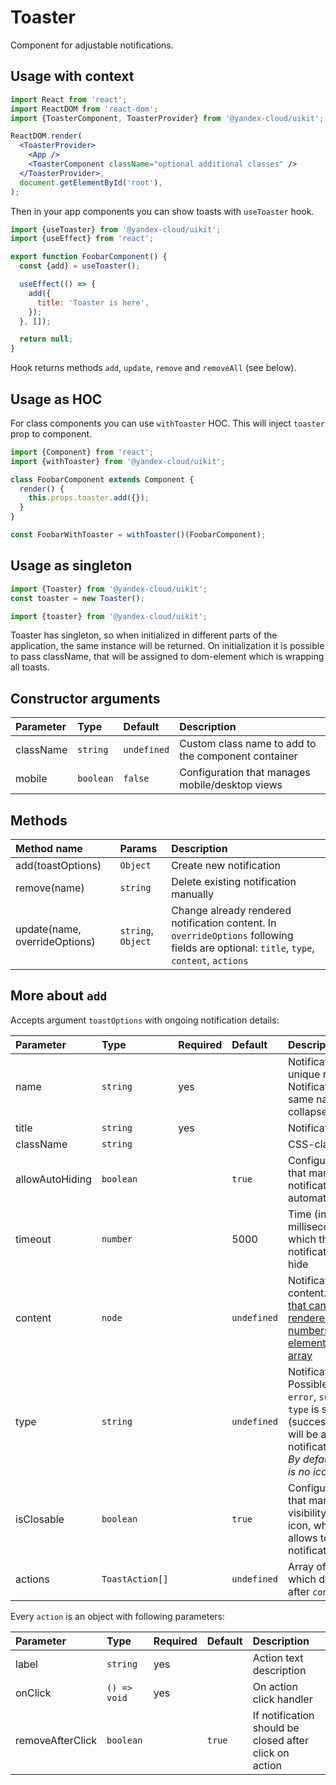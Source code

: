# Toaster

Component for adjustable notifications.

## Usage with context

```jsx
import React from 'react';
import ReactDOM from 'react-dom';
import {ToasterComponent, ToasterProvider} from '@yandex-cloud/uikit';

ReactDOM.render(
  <ToasterProvider>
    <App />
    <ToasterComponent className="optional additional classes" />
  </ToasterProvider>,
  document.getElementById('root'),
);
```

Then in your app components you can show toasts with `useToaster` hook.

```jsx
import {useToaster} from '@yandex-cloud/uikit';
import {useEffect} from 'react';

export function FoobarComponent() {
  const {add} = useToaster();

  useEffect(() => {
    add({
      title: 'Toaster is here',
    });
  }, []);

  return null;
}
```

Hook returns methods `add`, `update`, `remove` and `removeAll` (see below).

## Usage as HOC

For class components you can use `withToaster` HOC. This will inject `toaster`
prop to component.

```jsx
import {Component} from 'react';
import {withToaster} from '@yandex-cloud/uikit';

class FoobarComponent extends Component {
  render() {
    this.props.toaster.add({});
  }
}

const FoobarWithToaster = withToaster()(FoobarComponent);
```

## Usage as singleton

```js
import {Toaster} from '@yandex-cloud/uikit';
const toaster = new Toaster();
```

```js
import {toaster} from '@yandex-cloud/uikit';
```

Toaster has singleton, so when initialized in different parts of the application, the same instance will be returned.
On initialization it is possible to pass className, that will be assigned to dom-element which is wrapping all toasts.

## Constructor arguments

| Parameter | Type      | Default     | Description                                         |
| :-------- | :-------- | :---------- | :-------------------------------------------------- |
| className | `string`  | `undefined` | Custom class name to add to the component container |
| mobile    | `boolean` | `false`     | Configuration that manages mobile/desktop views     |

## Methods

| Method name                   | Params             | Description                                                                                                                             |
| :---------------------------- | :----------------- | :-------------------------------------------------------------------------------------------------------------------------------------- |
| add(toastOptions)             | `Object`           | Create new notification                                                                                                                 |
| remove(name)                  | `string`           | Delete existing notification manually                                                                                                   |
| update(name, overrideOptions) | `string`, `Object` | Change already rendered notification content. In `overrideOptions` following fields are optional: `title`, `type`, `content`, `actions` |

## More about `add`

Accepts argument `toastOptions` with ongoing notification details:

| Parameter       | Type            | Required | Default     | Description                                                                                                                                                         |
| :-------------- | :-------------- | :------- | :---------- | :------------------------------------------------------------------------------------------------------------------------------------------------------------------ |
| name            | `string`        | yes      |             | Notification unique name. Notifications with same names collapse into one                                                                                           |
| title           | `string`        | yes      |             | Notification title                                                                                                                                                  |
| className       | `string`        |          |             | CSS-class                                                                                                                                                           |
| allowAutoHiding | `boolean`       |          | `true`      | Configuration that manages notification automatic hiding                                                                                                            |
| timeout         | `number`        |          | 5000        | Time (in milliseconds)after which the notification will hide                                                                                                        |
| content         | `node`          |          | `undefined` | Notification content. [Anything that can be rendered: numbers, strings, elements or an array](https://reactjs.org/docs/typechecking-with-proptypes.html#proptypes)  |
| type            | `string`        |          | `undefined` | Notification type. Possible values: `error`, `success`. If `type` is set, icon (success/error) will be added into notification title. _By default there is no icon_ |
| isClosable      | `boolean`       |          | `true`      | Configuration that manages visibility of cross icon, which allows to close notification                                                                             |
| actions         | `ToastAction[]` |          | `undefined` | Array of [actions](./types.ts#L9) which displays after `content`                                                                                                    |

Every `action` is an object with following parameters:

| Parameter        | Type         | Required | Default | Description                                            |
| :--------------- | :----------- | :------- | :------ | :----------------------------------------------------- |
| label            | `string`     | yes      |         | Action text description                                |
| onClick          | `() => void` | yes      |         | On action click handler                                |
| removeAfterClick | `boolean`    |          | `true`  | If notification should be closed after click on action |
